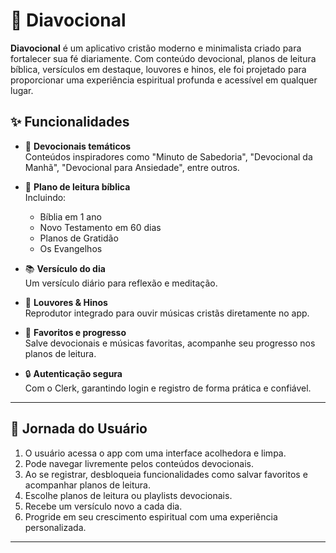 # 📖 Diavocional

**Diavocional** é um aplicativo cristão moderno e minimalista criado para fortalecer sua fé diariamente. Com conteúdo devocional, planos de leitura bíblica, versículos em destaque, louvores e hinos, ele foi projetado para proporcionar uma experiência espiritual profunda e acessível em qualquer lugar.

## ✨ Funcionalidades

- 📜 **Devocionais temáticos**  
  Conteúdos inspiradores como "Minuto de Sabedoria", "Devocional da Manhã", "Devocional para Ansiedade", entre outros.

- 📖 **Plano de leitura bíblica**  
  Incluindo:
  - Bíblia em 1 ano  
  - Novo Testamento em 60 dias  
  - Planos de Gratidão  
  - Os Evangelhos

- 📚 **Versículo do dia**  
  Um versículo diário para reflexão e meditação.

- 🎵 **Louvores & Hinos**  
  Reprodutor integrado para ouvir músicas cristãs diretamente no app.

- 🧠 **Favoritos e progresso**  
  Salve devocionais e músicas favoritas, acompanhe seu progresso nos planos de leitura.

- 🔒 **Autenticação segura**  
  Com o Clerk, garantindo login e registro de forma prática e confiável.

---

## 🧭 Jornada do Usuário

1. O usuário acessa o app com uma interface acolhedora e limpa.
2. Pode navegar livremente pelos conteúdos devocionais.
3. Ao se registrar, desbloqueia funcionalidades como salvar favoritos e acompanhar planos de leitura.
4. Escolhe planos de leitura ou playlists devocionais.
5. Recebe um versículo novo a cada dia.
6. Progride em seu crescimento espiritual com uma experiência personalizada.

---
